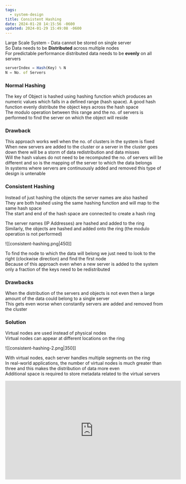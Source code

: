 ```yaml
---
tags:
  - system-design
title: Consistent Hashing
date: 2024-01-28 14:15:56 -0600
updated: 2024-01-29 15:49:08 -0600
---
```


Large Scale System - Data cannot be stored on single server  
So Data needs to be **Distributed** across multiple nodes  
For predictable performance distributed data needs to be **evenly** on all servers

````js
serverIndex = Hash(Key) % N
N = No. of Servers
````

### Normal Hashing

The key of Object is hashed using hashing function which produces an numeric values which falls in a defined range (hash space). A good hash function evenly distribute the object keys across the hash space  
The modulo operation between this range and the no. of servers is performed to find the server on which the object will reside

### Drawback

This approach works well when the no. of clusters in the system is fixed  
When new servers are added to the cluster or a server in the cluster goes down there will be a storm of data redistribution and data misses  
Will the hash values do not need to be recomputed the no. of servers will be different and so is the mapping of the server to which the data belongs  
In systems where servers are continuously added and removed this type of design is untenable

### Consistent Hashing

Instead of just hashing the objects the server names are also hashed  
They are both hashed using the same hashing function and will map to the same hash space  
The start and end of the hash space are connected to create a hash ring

The server names (IP Addresses) are hashed and added to the ring  
Similarly, the objects are hashed and added onto the ring (the modulo operation is not performed)

![[consistent-hashing.png|450]]

To find the node to which the data will belong we just need to look to the right (clockwise direction) and find the first node  
Because of this approach even when a new server is added to the system only a fraction of the keys need to be redistributed

### Drawbacks

When the distribution of the servers and objects is not even then a large amount of the data could belong to a single server  
This gets even worse when constantly servers are added and removed from the cluster

### Solution

Virtual nodes are used instead of physical nodes  
Virtual nodes can appear at different locations on the ring

![[consistent-hashing-2.png|350]]

With virtual nodes, each server handles multiple segments on the ring  
In real-world applications, the number of virtual nodes is much greater than three and this makes the distribution of data more even  
Additional space is required to store metadata related to the virtual servers

<iframe width="560" height="315" src="https://www.youtube-nocookie.com/embed/UF9Iqmg94tk?si=JWTnTFNPHEPTOAUJ" title="YouTube video player" frameborder="0" allow="accelerometer; autoplay; clipboard-write; encrypted-media; gyroscope; picture-in-picture; web-share" allowfullscreen></iframe>
